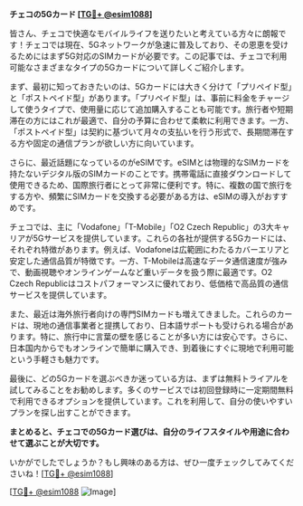 **チェコの5Gカード [[TG💪+ @esim1088](https://t.me/s/esim1088)]**

皆さん、チェコで快適なモバイルライフを送りたいと考えている方々に朗報です！チェコでは現在、5Gネットワークが急速に普及しており、その恩恵を受けるためにはまず5G対応のSIMカードが必要です。この記事では、チェコで利用可能なさまざまなタイプの5Gカードについて詳しくご紹介します。

まず、最初に知っておきたいのは、5Gカードには大きく分けて「プリペイド型」と「ポストペイド型」があります。「プリペイド型」は、事前に料金をチャージして使うタイプで、使用量に応じて追加購入することも可能です。旅行者や短期滞在の方にはこれが最適で、自分の予算に合わせて柔軟に利用できます。一方、「ポストペイド型」は契約に基づいて月々の支払いを行う形式で、長期間滞在する方や固定の通信プランが欲しい方に向いています。

さらに、最近話題になっているのがeSIMです。eSIMとは物理的なSIMカードを持たないデジタル版のSIMカードのことです。携帯電話に直接ダウンロードして使用できるため、国際旅行者にとって非常に便利です。特に、複数の国で旅行をする方や、頻繁にSIMカードを交換する必要がある方は、eSIMの導入がおすすめです。

チェコでは、主に「Vodafone」「T-Mobile」「O2 Czech Republic」の3大キャリアが5Gサービスを提供しています。これらの各社が提供する5Gカードには、それぞれ特徴があります。例えば、Vodafoneは広範囲にわたるカバーエリアと安定した通信品質が特徴です。一方、T-Mobileは高速なデータ通信速度が強みで、動画視聴やオンラインゲームなど重いデータを扱う際に最適です。O2 Czech Republicはコストパフォーマンスに優れており、低価格で高品質の通信サービスを提供しています。

また、最近は海外旅行者向けの専門SIMカードも増えてきました。これらのカードは、現地の通信事業者と提携しており、日本語サポートも受けられる場合があります。特に、旅行中に言葉の壁を感じることが多い方には安心です。さらに、日本国内からでもオンラインで簡単に購入でき、到着後にすぐに現地で利用可能という手軽さも魅力です。

最後に、どの5Gカードを選ぶべきか迷っている方は、まずは無料トライアルを試してみることをお勧めします。多くのサービスでは初回登録時に一定期間無料で利用できるオプションを提供しています。これを利用して、自分の使いやすいプランを探し出すことができます。

**まとめると、チェコでの5Gカード選びは、自分のライフスタイルや用途に合わせて選ぶことが大切です。**

いかがでしたでしょうか？もし興味のある方は、ぜひ一度チェックしてみてくださいね！[[TG💪+ @esim1088](https://t.me/s/esim1088)] 

[[TG💪+ @esim1088](https://t.me/s/esim1088) ![Image](https://i.postimg.cc/Y0z9fWf4/image.png)]